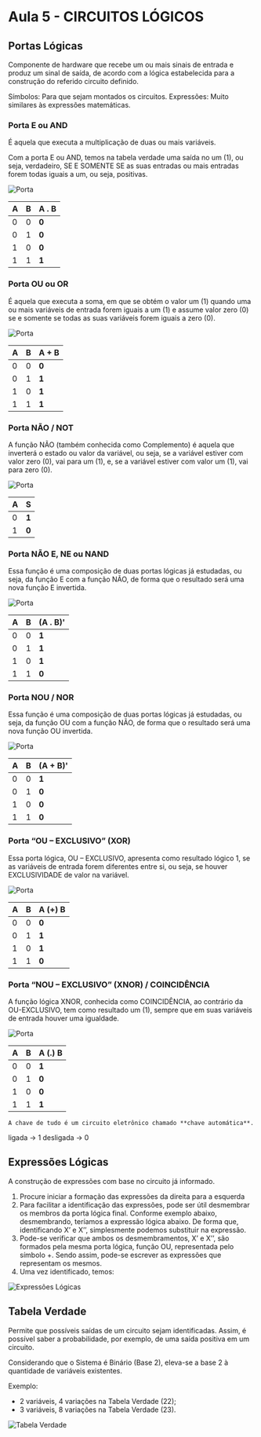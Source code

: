# Aula 5 - CIRCUITOS LÓGICOS

## Portas Lógicas

Componente de hardware que recebe um ou mais sinais de entrada e produz um sinal de saída, de acordo com a lógica estabelecida para a construção do referido circuito definido.

Símbolos: Para que sejam montados os circuitos.
Expressões: Muito similares às expressões matemáticas.

### Porta E ou AND

É aquela que executa a multiplicação de duas ou mais variáveis.

Com a porta E ou AND, temos na tabela verdade uma saída no um (1), ou seja, verdadeiro, SE E SOMENTE SE as suas entradas ou mais entradas forem todas iguais a um, ou seja, positivas.

![Porta](/media/porta_and.png)

| **A** | **B** | **A . B** |
|-------|-------|-----------|
| 0     | 0     | **0**     |
| 0     | 1     | **0**     |
| 1     | 0     | **0**     |
| 1     | 1     | **1**     |

### Porta OU ou OR

É aquela que executa a soma, em que se obtém o valor um (1) quando uma ou mais variáveis de entrada forem iguais a um (1) e assume valor zero (0) se e somente se todas as suas variáveis forem iguais a zero (0).

![Porta](/media/porta_or.png)

| **A** | **B** | **A + B** |
|-------|-------|-----------|
| 0     | 0     | **0**     |
| 0     | 1     | **1**     |
| 1     | 0     | **1**     |
| 1     | 1     | **1**     |

### Porta NÃO / NOT

A função NÃO (também conhecida como Complemento) é aquela que inverterá o estado ou valor da variável, ou seja, se a variável estiver com valor zero (0), vai para um (1), e, se a variável estiver com valor um (1), vai para zero (0).

![Porta](/media/porta_not.png)

| **A** | **S** |
|-------|-------|
| 0     | **1** |
| 1     | **0** |

### Porta NÃO E, NE ou NAND

Essa função é uma composição de duas portas lógicas já estudadas, ou seja, da função E com a função NÃO, de forma que o resultado será uma nova função E invertida.

![Porta](/media/porta_nand.png)

| **A** | **B** | **(A . B)**' |
|-------|-------|--------------|
| 0     | 0     | **1**        |
| 0     | 1     | **1**        |
| 1     | 0     | **1**        |
| 1     | 1     | **0**        |

### Porta NOU / NOR

Essa função é uma composição de duas portas lógicas já estudadas, ou seja, da função OU com a função NÃO, de forma que o resultado será uma nova função OU invertida.

![Porta](/media/porta_nor.png)

| **A** | **B** | **(A + B)**' |
|-------|-------|--------------|
| 0     | 0     | **1**        |
| 0     | 1     | **0**        |
| 1     | 0     | **0**        |
| 1     | 1     | **0**        |

### Porta “OU – EXCLUSIVO” (XOR)

Essa porta lógica, OU – EXCLUSIVO, apresenta como resultado lógico 1, se as variáveis de entrada forem diferentes entre si, ou seja, se houver EXCLUSIVIDADE de valor na variável.

![Porta](/media/porta_xor.png)

| **A** | **B** | **A (+) B** |
|-------|-------|-------------|
| 0     | 0     | **0**       |
| 0     | 1     | **1**       |
| 1     | 0     | **1**       |
| 1     | 1     | **0**       |

### Porta “NOU – EXCLUSIVO” (XNOR) / COINCIDÊNCIA

A função lógica XNOR, conhecida como COINCIDÊNCIA, ao contrário da OU-EXCLUSIVO, tem como resultado um (1), sempre que em suas variáveis de entrada houver uma igualdade.

![Porta](/media/porta_xnor.png)

| **A** | **B** | **A (.) B** |
|-------|-------|-------------|
| 0     | 0     | **1**       |
| 0     | 1     | **0**       |
| 1     | 0     | **0**       |
| 1     | 1     | **1**       |

    A chave de tudo é um circuito eletrônico chamado **chave automática**.
ligada -> 1
desligada -> 0

## Expressões Lógicas

A construção de expressões com base no circuito já informado.

1. Procure iniciar a formação das expressões da direita para a esquerda
2. Para facilitar a identificação das expressões, pode ser útil desmembrar os membros da porta lógica final. Conforme exemplo abaixo, desmembrando, teríamos a expressão lógica abaixo. De forma que, identificando X’ e X’’, simplesmente podemos substituir na expressão.
3. Pode-se verificar que ambos os desmembramentos, X’ e X’’, são formados pela mesma porta lógica, função OU, representada pelo símbolo +. Sendo assim, pode-se escrever as expressões que representam os mesmos.
4. Uma vez identificado, temos:

![Expressões Lógicas](/media/portas_expressoes_logicas.png)

## Tabela Verdade

Permite que possíveis saídas de um circuito sejam identificadas. Assim, é possível saber a probabilidade, por exemplo, de uma saída positiva em um circuito.

Considerando que o Sistema é Binário (Base 2), eleva-se a base 2 à quantidade de variáveis existentes.

Exemplo:
- 2 variáveis, 4 variações na Tabela Verdade (22);
- 3 variáveis, 8 variações na Tabela Verdade (23).

![Tabela Verdade](/media/tabela_verdade.png)